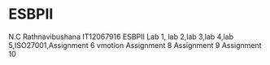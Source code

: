 # ESBPII
N.C Rathnavibushana 
IT12067916
ESBPII Lab 1, lab 2,lab 3,lab 4,lab 5,ISO27001,Assignment 6 vmotion
Assignment 8
Assignment 9
Assignment 10


